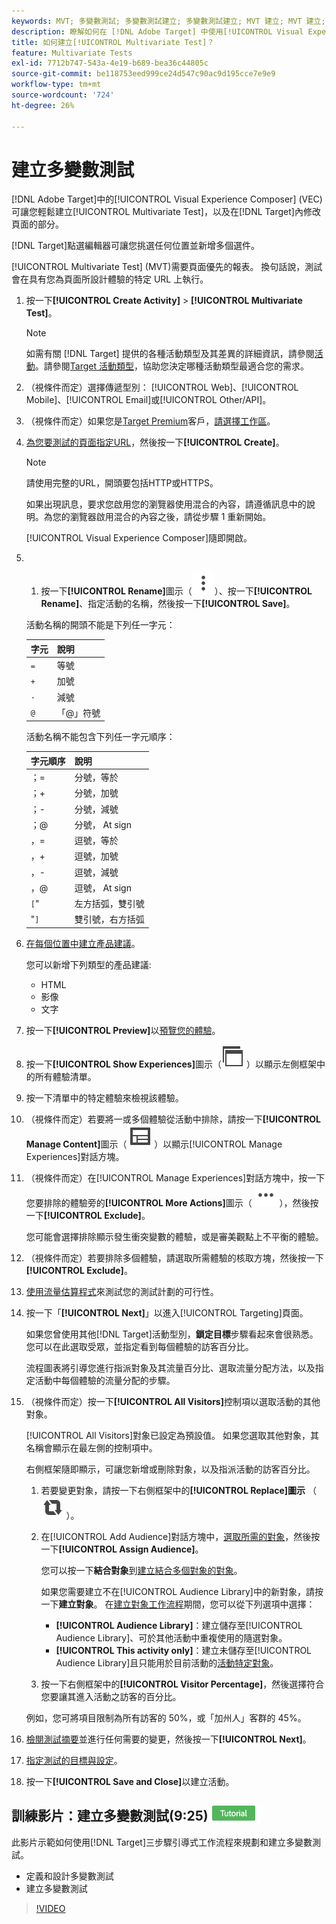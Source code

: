 ```yaml
---
keywords: MVT; 多變數測試; 多變數測試建立; 多變數測試建立; MVT 建立; MVT 建立; MVT 如何; 多變數測試如何
description: 瞭解如何在 [!DNL Adobe Target] 中使用[!UICONTROL Visual Experience Composer] (VEC)來建立[!UICONTROL Multivariate Test] (MVT)。
title: 如何建立[!UICONTROL Multivariate Test]？
feature: Multivariate Tests
exl-id: 7712b747-543a-4e19-b689-bea36c44805c
source-git-commit: be118753eed999ce24d547c90ac9d195cce7e9e9
workflow-type: tm+mt
source-wordcount: '724'
ht-degree: 26%

---
```


# 建立多變數測試

[!DNL Adobe Target]中的[!UICONTROL Visual Experience Composer] (VEC)可讓您輕鬆建立[!UICONTROL Multivariate Test]，以及在[!DNL Target]內修改頁面的部分。

[!DNL Target]點選編輯器可讓您挑選任何位置並新增多個選件。

[!UICONTROL Multivariate Test] (MVT)需要頁面優先的報表。 換句話說，測試會在具有您為頁面所設計體驗的特定 URL 上執行。

1. 按一下&#x200B;**[!UICONTROL Create Activity]** > **[!UICONTROL Multivariate Test]**。

   >[!NOTE]
   >
   >如需有關 [!DNL Target] 提供的各種活動類型及其差異的詳細資訊，請參閱[活動](/help/main/c-activities/activities.md#concept_D317A95A1AB54674BA7AB65C7985BA03)。請參閱[Target 活動類型](/help/main/c-activities/target-activities-guide.md)，協助您決定哪種活動類型最適合您的需求。

1. （視條件而定）選擇傳遞型別： [!UICONTROL Web]、[!UICONTROL Mobile]、[!UICONTROL Email]或[!UICONTROL Other/API]。

1. （視條件而定）如果您是[Target Premium](/help/main/c-intro/intro.md#premium)客戶，[請選擇工作區](/help/main/administrating-target/c-user-management/property-channel/property-channel.md)。

1. [為您要測試的頁面指定URL](/help/main/c-activities/c-multivariate-testing/t-create-multivariate-test/url.md#concept_C12E4A85FF3B4E518E3110F6CF1AF9C0)，然後按一下&#x200B;**[!UICONTROL Create]**。

   >[!NOTE]
   >
   >請使用完整的URL，開頭要包括HTTP或HTTPS。

   如果出現訊息，要求您啟用您的瀏覽器使用混合的內容，請遵循訊息中的說明。為您的瀏覽器啟用混合的內容之後，請從步驟 1 重新開始。

   [!UICONTROL Visual Experience Composer]隨即開啟。

1. &#x200B;
   1. 按一下&#x200B;**[!UICONTROL Rename]**&#x200B;圖示（![重新命名圖示](/help/main/assets/icons/MoreSmallListVert.svg)）、按一下&#x200B;**[!UICONTROL Rename]**、指定活動的名稱，然後按一下&#x200B;**[!UICONTROL Save]**。

   活動名稱的開頭不能是下列任一字元：

   | 字元 | 說明 |
   |--- |--- |
   | `=` | 等號 |
   | `+` | 加號 |
   | `-` | 減號 |
   | `@` | 「@」符號 |

   活動名稱不能包含下列任一字元順序：

   | 字元順序 | 說明 |
   |--- |--- |
   | ；= | 分號，等於 |
   | ；+ | 分號，加號 |
   | ；- | 分號，減號 |
   | ；@ | 分號， At sign |
   | ，= | 逗號，等於 |
   | ，+ | 逗號，加號 |
   | ，- | 逗號，減號 |
   | ，@ | 逗號， At sign |
   | `[`&quot; | 左方括弧，雙引號 |
   | &quot;`]` | 雙引號，右方括弧 |

1. [在每個位置中建立產品建議](/help/main/c-activities/c-multivariate-testing/t-create-multivariate-test/add-offers.md#concept_DCE6B45C30F7419B8EC17AFDEE8D8AA6)。

   您可以新增下列類型的產品建議:

   * HTML
   * 影像
   * 文字

1. 按一下&#x200B;**[!UICONTROL Preview]**&#x200B;以[預覽您的體驗](/help/main/c-activities/c-multivariate-testing/t-create-multivariate-test/preview-experiences.md)。

1. 按一下&#x200B;**[!UICONTROL Show Experiences]**&#x200B;圖示（![顯示體驗圖示](/help/main/assets/icons/WebPages.svg) ）以顯示左側框架中的所有體驗清單。

1. 按一下清單中的特定體驗來檢視該體驗。

1. （視條件而定）若要將一或多個體驗從活動中排除，請按一下&#x200B;**[!UICONTROL Manage Content]**&#x200B;圖示（ ![管理體驗圖示](/help/main/assets/icons/Experience.svg) ）以顯示[!UICONTROL Manage Experiences]對話方塊。

1. （視條件而定）在[!UICONTROL Manage Experiences]對話方塊中，按一下您要排除的體驗旁的&#x200B;**[!UICONTROL More Actions]**&#x200B;圖示（ ![更多動作圖示](/help/main/assets/icons/MoreSmallList.svg) ），然後按一下&#x200B;**[!UICONTROL Exclude]**。

   您可能會選擇排除顯示發生衝突變數的體驗，或是審美觀點上不平衡的體驗。

1. （視條件而定）若要排除多個體驗，請選取所需體驗的核取方塊，然後按一下&#x200B;**[!UICONTROL Exclude]**。

1. [使用流量估算程式](/help/main/c-activities/c-multivariate-testing/t-create-multivariate-test/traffic-estimator.md#task_71AA6922AFD447EA8C5E610A78ABA714)來測試您的測試計劃的可行性。

1. 按一下「**[!UICONTROL Next]**」以進入[!UICONTROL Targeting]頁面。

   如果您曾使用其他[!DNL Target]活動型別，**鎖定目標**&#x200B;步驟看起來會很熟悉。 您可以在此選取受眾，並指定看到每個體驗的訪客百分比。

   流程圖表將引導您進行指派對象及其流量百分比、選取流量分配方法，以及指定活動中每個體驗的流量分配的步驟。

1. （視條件而定）按一下&#x200B;**[!UICONTROL All Visitors]**&#x200B;控制項以選取活動的其他對象。

   [!UICONTROL All Visitors]對象已設定為預設值。 如果您選取其他對象，其名稱會顯示在最左側的控制項中。

   右側框架隨即顯示，可讓您新增或刪除對象，以及指派活動的訪客百分比。

   1. 若要變更對象，請按一下右側框架中的&#x200B;**[!UICONTROL Replace]圖示** （ ![取代圖示](/help/main/assets/icons/Retweet.svg) ）。
   1. 在[!UICONTROL Add Audience]對話方塊中，[選取所需的對象](/help/main/c-activities/t-test-ab/t-test-create-ab/ab-audience.md)，然後按一下&#x200B;**[!UICONTROL Assign Audience]**。

      您可以按一下&#x200B;**結合對象**&#x200B;到[建立結合多個對象的對象](/help/main/c-target/combining-multiple-audiences.md)。

      如果您需要建立不在[!UICONTROL Audience Library]中的新對象，請按一下&#x200B;**建立對象**。 在[建立對象工作流程](/help/main/c-target/c-audiences/audiences.md)期間，您可以從下列選項中選擇：

      * **[!UICONTROL Audience Library]**：建立儲存至[!UICONTROL Audience Library]、可於其他活動中重複使用的隨選對象。
      * **[!UICONTROL This activity only]**：建立未儲存至[!UICONTROL Audience Library]且只能用於目前活動的[活動特定對象](/help/main/c-target/creating-activity-only-audience.md)。

   1. 按一下右側框架中的&#x200B;**[!UICONTROL Visitor Percentage]**，然後選擇符合您要讓其進入活動之訪客的百分比。

   例如，您可將項目限制為所有訪客的 50%，或「加州人」客群的 45%。

1. [檢閱測試摘要](/help/main/c-activities/c-multivariate-testing/t-create-multivariate-test/test-summary.md#reference_971AB225963A4DC18EEB5B0E20F0A4A7)並進行任何需要的變更，然後按一下&#x200B;**[!UICONTROL Next]**。

1. [指定測試的目標與設定](/help/main/c-activities/c-multivariate-testing/t-create-multivariate-test/goals-and-settings.md#reference_B25389FD6F3A4989801E740364B089CC)。

1. 按一下&#x200B;**[!UICONTROL Save and Close]**&#x200B;以建立活動。

## 訓練影片：建立多變數測試(9:25) ![教學課程徽章](/help/main/assets/tutorial.png)

此影片示範如何使用[!DNL Target]三步驟引導式工作流程來規劃和建立多變數測試。

* 定義和設計多變數測試
* 建立多變數測試

>[!VIDEO](https://video.tv.adobe.com/v/17395)
